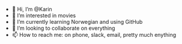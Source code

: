 - 👋 Hi, I’m @Karin
- 👀 I’m interested in movies
- 🌱 I’m currently learning Norwegian and using GitHub
- 💞️ I’m looking to collaborate on everything
- 📫 How to reach me: on phone, slack, email, pretty much enything

<!---
KarinTomeckova/KarinTomeckova is a ✨ special ✨ repository because its `README.md` (this file) appears on your GitHub profile.
You can click the Preview link to take a look at your changes.
--->

